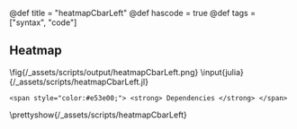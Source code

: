 @def title = "heatmapCbarLeft"
@def hascode = true
@def tags = ["syntax", "code"]

## Heatmap
\fig{/_assets/scripts/output/heatmapCbarLeft.png}
\input{julia}{/_assets/scripts/heatmapCbarLeft.jl}

~~~
<span style="color:#e53e00;"> <strong> Dependencies </strong> </span>
~~~
\prettyshow{/_assets/scripts/heatmapCbarLeft}
